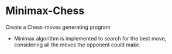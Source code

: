 # Minimax-Chess
Create a Chess-moves generating program
- Minimax algorithm is implemented to search for the best move, considering all the moves the opponent could make.

